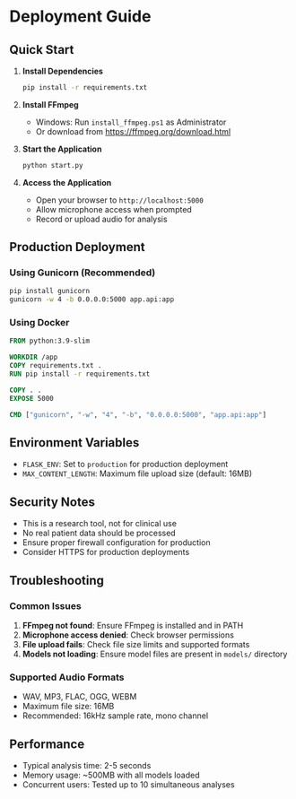 # Deployment Guide

## Quick Start

1. **Install Dependencies**
   ```bash
   pip install -r requirements.txt
   ```

2. **Install FFmpeg**
   - Windows: Run `install_ffmpeg.ps1` as Administrator
   - Or download from https://ffmpeg.org/download.html

3. **Start the Application**
   ```bash
   python start.py
   ```

4. **Access the Application**
   - Open your browser to `http://localhost:5000`
   - Allow microphone access when prompted
   - Record or upload audio for analysis

## Production Deployment

### Using Gunicorn (Recommended)
```bash
pip install gunicorn
gunicorn -w 4 -b 0.0.0.0:5000 app.api:app
```

### Using Docker
```dockerfile
FROM python:3.9-slim

WORKDIR /app
COPY requirements.txt .
RUN pip install -r requirements.txt

COPY . .
EXPOSE 5000

CMD ["gunicorn", "-w", "4", "-b", "0.0.0.0:5000", "app.api:app"]
```

## Environment Variables

- `FLASK_ENV`: Set to `production` for production deployment
- `MAX_CONTENT_LENGTH`: Maximum file upload size (default: 16MB)

## Security Notes

- This is a research tool, not for clinical use
- No real patient data should be processed
- Ensure proper firewall configuration for production
- Consider HTTPS for production deployments

## Troubleshooting

### Common Issues

1. **FFmpeg not found**: Ensure FFmpeg is installed and in PATH
2. **Microphone access denied**: Check browser permissions
3. **File upload fails**: Check file size limits and supported formats
4. **Models not loading**: Ensure model files are present in `models/` directory

### Supported Audio Formats
- WAV, MP3, FLAC, OGG, WEBM
- Maximum file size: 16MB
- Recommended: 16kHz sample rate, mono channel

## Performance

- Typical analysis time: 2-5 seconds
- Memory usage: ~500MB with all models loaded
- Concurrent users: Tested up to 10 simultaneous analyses
